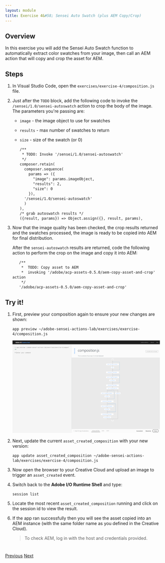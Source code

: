 ```yaml
---
layout: module
title: Exercise 4&#58; Sensei Auto Swatch (plus AEM Copy/Crop)
---
```


## Overview
In this exercise you will add the Sensei Auto Swatch function to automatically extract color swatches from your image, then call an AEM action that will copy and crop the asset for AEM.

## Steps
1. In Visual Studio Code, open the `exercises/exercise-4/composition.js` file.
2. Just after the `TODO` block, add the following code to invoke the `/sensei/1.0/sensei-autoswatch` action to crop the body of the image. The parameters you're passing are:

    - `image` - the image object to use for swatches
    - `results` - max number of swatches to return
    - `size` - size of the swatch (or 0)

          /**
           * TODO: Invoke '/sensei/1.0/sensei-autoswatch'
           */
          composer.retain(
            composer.sequence(
              params => ({
                "image": params.imageObject,
                "results": 2,
                "size": 0
              }),
            '/sensei/1.0/sensei-autoswatch'
            )
          ),
          /* grab autoswatch results */
          ({result, params}) => Object.assign({}, result, params),

3. Now that the image quality has been checked, the crop results returned and the swatches processed, the image is ready to be copied into AEM for final distribution.

    After the `sensei-autoswatch` results are returned, code the following action to perform the crop on the image and copy it into AEM:

          /** 
           *  TODO: Copy asset to AEM 
           *  invoking '/adobe/acp-assets-0.5.0/aem-copy-asset-and-crop' action
           */
          '/adobe/acp-assets-0.5.0/aem-copy-asset-and-crop'

## Try it!
1. First, preview your composition again to ensure your new changes are shown:

       app preview ~/adobe-sensei-actions-lab/exercises/exercise-4/composition.js

      ![](images/exercise4-flowb.png)

2. Next, update the current `asset_created_composition` with your new version:

       app update asset_created_composition ~/adobe-sensei-actions-lab/exercises/exercise-4/composition.js

3. Now open the browser to your Creative Cloud and upload an image to trigger an `asset_created` event.

5. Switch back to the **Adobe I/O Runtime Shell** and type:

       session list

6. Locate the most recent `asset_created_composition` running and click on the session id to view the result.

7. If the app ran successfully then you will see the asset copied into an AEM instance (with the same folder name as you defined in the Creative Cloud). 

    > To check AEM, log in with the host and credentials provided.

<div class="row" style="margin-top:40px;">
<div class="col-sm-12">
<a href="lesson7.html" class="btn btn-default"><i class="glyphicon glyphicon-chevron-left"></i> Previous</a>
<a href="lesson9.html" class="btn btn-default pull-right">Next <i class="glyphicon
glyphicon-chevron-right"></i></a>
</div>
</div>
